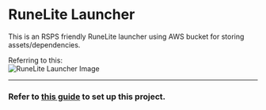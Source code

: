# RuneLite Launcher
This is an RSPS friendly RuneLite launcher using AWS bucket for storing assets/dependencies.

Referring to this: \
![RuneLite Launcher Image](https://media.discordapp.net/attachments/924685858156724234/986374108319199232/runelite_launcher.jpg)

---

### Refer to [this guide](/SETUP.md) to set up this project.

